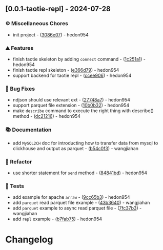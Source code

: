 ## [0.0.1-taotie-repl] - 2024-07-28

### ⚙️ Miscellaneous Chores

- init project - ([3086e07](https://github.com/hedon-rust-road/taotie/commit/3086e0793178a1e54563b880ac58dd891277db6a)) - hedon954

### ⛰️ Features

- finish taotie skeleton by adding `connect` command - ([1c251a1](https://github.com/hedon-rust-road/taotie/commit/1c251a130829b0272172d5a1b953fa1c872819f4)) - hedon954
- finish taotie repl skeleton - ([e366d79](https://github.com/hedon-rust-road/taotie/commit/e366d79bfc36121e94cfdcc51ba7e972cceabf70)) - hedon954
- support backend for taotie repl - ([ccee906](https://github.com/hedon-rust-road/taotie/commit/ccee90625133673e43468b2bf5b54a2052004632)) - hedon954

### 🐛 Bug Fixes

- ndjson should use relevant ext - ([27748a7](https://github.com/hedon-rust-road/taotie/commit/27748a7b816c31c6161ddb04979d1e01c9038dbf)) - hedon954
- support parquet file extension - ([10b0b32](https://github.com/hedon-rust-road/taotie/commit/10b0b32969d62c96f2ffd0827cf10783ced49d24)) - hedon954
- make `describe` command to execute the right thing with describe() method - ([dc21216](https://github.com/hedon-rust-road/taotie/commit/dc21216ec0d8993a47e8e6fcca9218774399779e)) - hedon954

### 📚 Documentation

- add `MySQL2CH` doc for introducting how to transfer data from mysql to clickhouse and output as parquet - ([b54c0f3](https://github.com/hedon-rust-road/taotie/commit/b54c0f33f9e8523a58bc80ada3e0de73c6d1e47f)) - wangjiahan

### 🚜 Refactor

- use shorter statement for `send` method - ([84841bd](https://github.com/hedon-rust-road/taotie/commit/84841bda47423bc79bbd603c9aebe0fda4e605ae)) - hedon954

### 🧪 Tests

- add example for apache `arraw` - ([9cc65b3](https://github.com/hedon-rust-road/taotie/commit/9cc65b3cbe16d2a525f14a191d4d2280ce8cd649)) - hedon954
- add `parquet` read parquet file example - ([43b3640](https://github.com/hedon-rust-road/taotie/commit/43b3640566c3a92c532063326ea464f0b2b1864f)) - wangjiahan
- add `parquet` example to async read parquet file - ([7fc37b3](https://github.com/hedon-rust-road/taotie/commit/7fc37b39ac6733e10cb76b27f36932c6d840a05a)) - wangjiahan
- add `repl` example - ([b7fab75](https://github.com/hedon-rust-road/taotie/commit/b7fab754f482af8049548499b4fb33ca86522304)) - hedon954

<!-- generated by git-cliff -->
# Changelog

